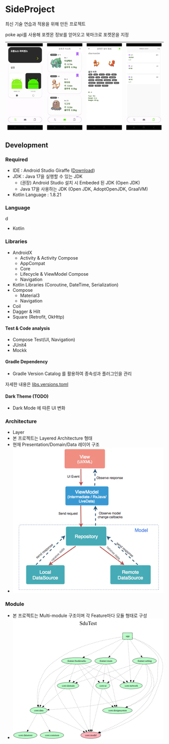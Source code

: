 # SideProject
최신 기술 연습과 적용을 위해 만든 프로젝트

poke api를 사용해 포켓몬 정보를 얻어오고 북마크로 포켓몬을 지정

| ![image](https://github.com/Aswoo/SideProject/blob/main/image/setting.jpeg) | ![image](https://github.com/Aswoo/SideProject/blob/main/image/main.jpeg) | ![image](https://github.com/Aswoo/SideProject/blob/main/image/detail.jpeg) | ![image](https://github.com/Aswoo/SideProject/blob/main/image/bookmark.jpeg) |
| ------------------------------------------------------------ | ------------------------------------------------------------ | ------------------------------------------------------------ | ------------------------------------------------------------ |



## Development

### Required

- IDE : Android Studio Giraffe ([Download](https://developer.android.com/studio))
- JDK : Java 17을 실행할 수 있는 JDK
    - (권장) Android Studio 설치 시 Embeded 된 JDK (Open JDK)
    - Java 17을 사용하는 JDK (Open JDK, AdoptOpenJDK, GraalVM)
- Kotlin Language : 1.8.21

### Language
d
- Kotlin

### Libraries

- AndroidX
    - Activity & Activity Compose
    - AppCompat
    - Core
    - Lifecycle & ViewModel Compose
    - Navigation
- Kotlin Libraries (Coroutine, DateTime, Serialization)
- Compose
    - Material3
    - Navigation
- Coil
- Dagger & Hilt
- Square (Retrofit, OkHttp)

#### Test & Code analysis

- Compose Test(UI, Navigation)
- JUnit4
- Mockk

#### Gradle Dependency
- Gradle Version Catalog 를 활용하여 종속성과 플러그인을 관리

자세한 내용은 [libs.versions.toml](https://github.com/Aswoo/SideProject/blob/main/gradle/libs.versions.toml)

#### Dark Theme (TODO)

- Dark Mode 에 따른 UI 변화


### Architecture
- Layer
- 본 프로젝트는 Layered Architecture 형태 
- 현재 Presentation/Domain/Data 레이어 구조
- ![image](https://github.com/Aswoo/SideProject/blob/main/image/mvvm-diagram.webp)

### Module
- 본 프로젝트는 Multi-module 구조이며 각 Feature마다 모듈 형태로 구성
- ![image](https://github.com/Aswoo/SideProject/blob/main/project.dot.png)



